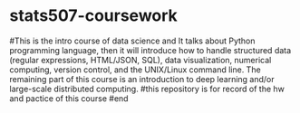 # stats507-coursework
#This is the intro course of data science and It talks about Python programming language, then it will introduce how to handle structured data (regular expressions, HTML/JSON, SQL), data visualization, numerical computing, version control, and the UNIX/Linux command line. The remaining part of this course is an introduction to deep learning and/or large-scale distributed computing.
#this repository is for record of the hw and pactice of this course
#end
